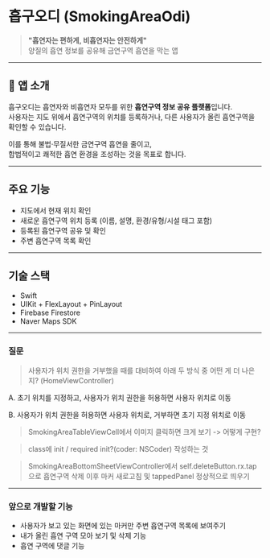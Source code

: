 # 흡구오디 (SmokingAreaOdi)

> **"흡연자는 편하게, 비흡연자는 안전하게"**  
> 양질의 흡연 정보를 공유해 금연구역 흡연을 막는 앱

---

## 📱 앱 소개

흡구오디는 흡연자와 비흡연자 모두를 위한 **흡연구역 정보 공유 플랫폼**입니다.  
사용자는 지도 위에서 흡연구역의 위치를 등록하거나, 다른 사용자가 올린 흡연구역을 확인할 수 있습니다.

이를 통해 불법·무질서한 금연구역 흡연을 줄이고,  
합법적이고 쾌적한 흡연 환경을 조성하는 것을 목표로 합니다.

---

## 주요 기능

- 지도에서 현재 위치 확인  
- 새로운 흡연구역 위치 등록 (이름, 설명, 환경/유형/시설 태그 포함)  
- 등록된 흡연구역 공유 및 확인  
- 주변 흡연구역 목록 확인  

---

## 기술 스택

- Swift  
- UIKit + FlexLayout + PinLayout  
- Firebase Firestore  
- Naver Maps SDK  

---

### 질문

> 사용자가 위치 권한을 거부했을 때를 대비하여 아래 두 방식 중 어떤 게 더 나은지? (HomeViewController)

A. 초기 위치를 지정하고, 사용자가 위치 권한을 허용하면 사용자 위치로 이동

B. 사용자가 위치 권한을 허용하면 사용자 위치로, 거부하면 초기 지정 위치로 이동

> SmokingAreaTableViewCell에서 이미지 클릭하면 크게 보기 -> 어떻게 구현?

> class에 init / required init?(coder: NSCoder) 작성하는 것

> SmokingAreaBottomSheetViewController에서 self.deleteButton.rx.tap으로 흡연구역 삭제 이후 마커 새로고침 및 tappedPanel 정상적으로 띄우기

---

### 앞으로 개발할 기능

- 사용자가 보고 있는 화면에 있는 마커만 주변 흡연구역 목록에 보여주기
- 내가 올린 흡연 구역 모아 보기 및 삭제 기능
- 흡연 구역에 댓글 기능


